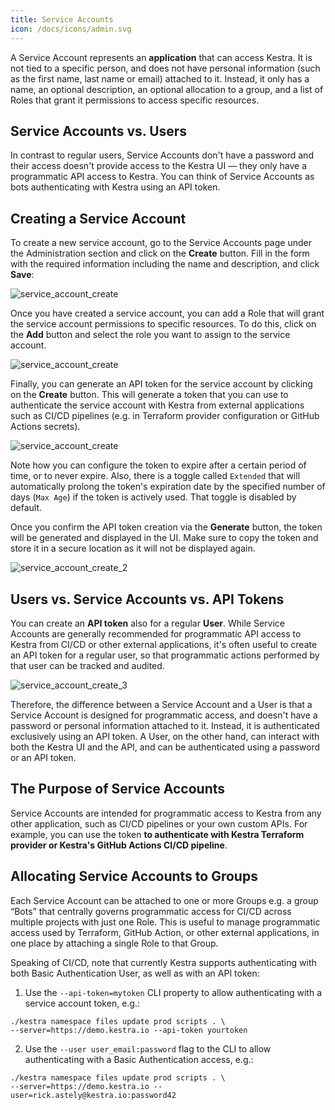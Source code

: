 ```yaml
---
title: Service Accounts
icon: /docs/icons/admin.svg
---
```


A Service Account represents an **application** that can access Kestra. It is not tied to a specific person, and does not have personal information (such as the first name, last name or email) attached to it. Instead, it only has a name, an optional description, an optional allocation to a group, and a list of Roles that grant it permissions to access specific resources.

## Service Accounts vs. Users

In contrast to regular users, Service Accounts don't have a password and their access doesn't provide access to the Kestra UI — they only have a programmatic API access to Kestra. You can think of Service Accounts as bots authenticating with Kestra using an API token.

## Creating a Service Account

To create a new service account, go to the Service Accounts page under the Administration section and click on the **Create** button. Fill in the form with the required information including the name and description, and click **Save**:

![service_account_create](/docs/user-interface-guide/service_account_create.png)

Once you have created a service account, you can add a Role that will grant the service account permissions to specific resources. To do this, click on the **Add** button and select the role you want to assign to the service account.

![service_account_create](/docs/user-interface-guide/service_account_create.png)

Finally, you can generate an API token for the service account by clicking on the **Create** button. This will generate a token that you can use to authenticate the service account with Kestra from external applications such as CI/CD pipelines (e.g. in Terraform provider configuration or GitHub Actions secrets).

![service_account_create](/docs/user-interface-guide/service_account_create.png)

Note how you can configure the token to expire after a certain period of time, or to never expire. Also, there is a toggle called `Extended` that will automatically prolong the token's expiration date by the specified number of days (`Max Age`) if the token is actively used. That toggle is disabled by default.

Once you confirm the API token creation via the **Generate** button, the token will be generated and displayed in the UI. Make sure to copy the token and store it in a secure location as it will not be displayed again.

![service_account_create_2](/docs/user-interface-guide/service_account_create_2.png)

## Users vs. Service Accounts vs. API Tokens

You can create an **API token** also for a regular **User**. While Service Accounts are generally recommended for programmatic API access to Kestra from CI/CD or other external applications, it's often useful to create an API token for a regular user, so that programmatic actions performed by that user can be tracked and audited.

![service_account_create_3](/docs/user-interface-guide/service_account_create_3.png)

Therefore, the difference between a Service Account and a User is that a Service Account is designed for programmatic access, and doesn't have a password or personal information attached to it. Instead, it is authenticated exclusively using an API token. A User, on the other hand, can interact with both the Kestra UI and the API, and can be authenticated using a password or an API token.

## The Purpose of Service Accounts

Service Accounts are intended for programmatic access to Kestra from any other application, such as CI/CD pipelines or your own custom APIs. For example, you can use the token **to authenticate with Kestra Terraform provider or Kestra's GitHub Actions CI/CD pipeline**.

## Allocating Service Accounts to Groups

Each Service Account can be attached to one or more Groups e.g. a group “Bots” that centrally governs programmatic access for CI/CD across multiple projects with just one Role. This is useful to manage programmatic access used by Terraform, GitHub Action, or other external applications, in one place by attaching a single Role to that Group.

Speaking of CI/CD, note that currently Kestra supports authenticating with both Basic Authentication User, as well as with an API token:

1. Use the `--api-token=mytoken` CLI property to allow authenticating with a service account token, e.g.:

```
./kestra namespace files update prod scripts . \
--server=https://demo.kestra.io --api-token yourtoken
```

2. Use the `--user user_email:password` flag to the CLI to allow authenticating with a Basic Authentication access, e.g.:

```
./kestra namespace files update prod scripts . \
--server=https://demo.kestra.io --user=rick.astely@kestra.io:password42
```

